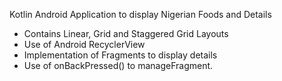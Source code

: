 Kotlin Android Application to display Nigerian Foods and Details
- Contains Linear, Grid and Staggered Grid Layouts
- Use of Android RecyclerView
- Implementation of Fragments to display details
- Use of onBackPressed() to manageFragment.
